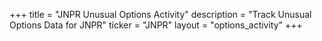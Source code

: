 +++
title = "JNPR Unusual Options Activity"
description = "Track Unusual Options Data for JNPR"
ticker = "JNPR"
layout = "options_activity"
+++

